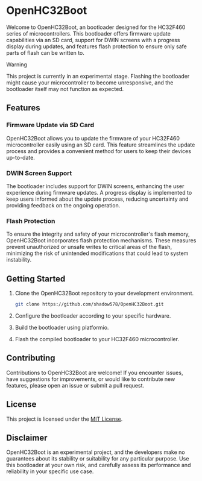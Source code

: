 # OpenHC32Boot

Welcome to OpenHC32Boot, an bootloader designed for the HC32F460 series of microcontrollers. This bootloader offers firmware update capabilities via an SD card, support for DWIN screens with a progress display during updates, and features flash protection to ensure only safe parts of flash can be written to.

> [!WARNING]
> This project is currently in an experimental stage. Flashing the bootloader might cause your microcontroller to become unresponsive, and the bootloader itself may not function as expected.

## Features

### Firmware Update via SD Card

OpenHC32Boot allows you to update the firmware of your HC32F460 microcontroller easily using an SD card. This feature streamlines the update process and provides a convenient method for users to keep their devices up-to-date.

### DWIN Screen Support

The bootloader includes support for DWIN screens, enhancing the user experience during firmware updates. A progress display is implemented to keep users informed about the update process, reducing uncertainty and providing feedback on the ongoing operation.

### Flash Protection

To ensure the integrity and safety of your microcontroller's flash memory, OpenHC32Boot incorporates flash protection mechanisms. These measures prevent unauthorized or unsafe writes to critical areas of the flash, minimizing the risk of unintended modifications that could lead to system instability.

## Getting Started

1. Clone the OpenHC32Boot repository to your development environment.

   ```bash
   git clone https://github.com/shadow578/OpenHC32Boot.git
   ```

2. Configure the bootloader according to your specific hardware.

3. Build the bootloader using platformio.

4. Flash the compiled bootloader to your HC32F460 microcontroller.

## Contributing

Contributions to OpenHC32Boot are welcome! If you encounter issues, have suggestions for improvements, or would like to contribute new features, please open an issue or submit a pull request.

## License

This project is licensed under the [MIT License](LICENSE.md).

## Disclaimer

OpenHC32Boot is an experimental project, and the developers make no guarantees about its stability or suitability for any particular purpose. Use this bootloader at your own risk, and carefully assess its performance and reliability in your specific use case.
